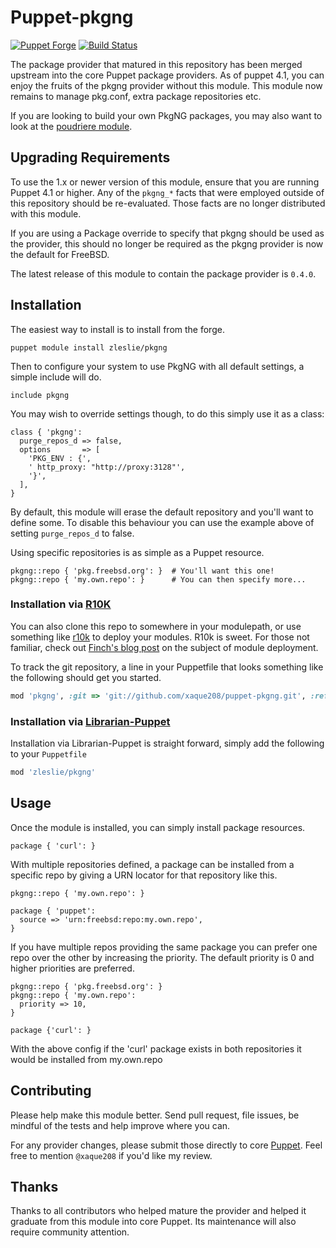 # Puppet-pkgng

[![Puppet Forge](https://img.shields.io/puppetforge/v/zleslie/pkgng.svg)](https://forge.puppet.com/zleslie/pkgng) [![Build Status](https://travis-ci.org/xaque208/puppet-pkgng.svg?branch=master)](https://travis-ci.org/xaque208/puppet-pkgng)

The package provider that matured in this repository has been merged upstream
into the core Puppet package providers.  As of puppet 4.1, you can enjoy the
fruits of the pkgng provider without this module.  This module now remains to
manage pkg.conf, extra package repositories etc.

If you are looking to build your own PkgNG packages, you may also want to look
at the [poudriere module](https://github.com/xaque208/puppet-poudriere).

## Upgrading Requirements

To use the 1.x or newer version of this module, ensure that you are running
Puppet 4.1 or higher.  Any of the `pkgng_*` facts that were employed outside of
this repository should be re-evaluated.  Those facts are no longer distributed
with this module.

If you are using a Package override to specify that pkgng should be used as the
provider,  this should no longer be required as the pkgng provider is now the
default for FreeBSD.

The latest release of this module to contain the package provider is `0.4.0`.

## Installation

The easiest way to install is to install from the forge.

```
puppet module install zleslie/pkgng
```

Then to configure your system to use PkgNG with all default settings, a
simple include will do.

```Puppet
include pkgng
```

You may wish to override settings though, to do this simply use it as a class:

```Puppet
class { 'pkgng':
  purge_repos_d => false,
  options       => [
    'PKG_ENV : {',
    ' http_proxy: "http://proxy:3128"',
    '}',
  ],
}
```

By default, this module will erase the default repository and you'll want to
define some. To disable this behaviour you can use the example above of
setting `purge_repos_d` to false.

Using specific repositories is as simple as a Puppet resource.

```Puppet
pkgng::repo { 'pkg.freebsd.org': }  # You'll want this one!
pkgng::repo { 'my.own.repo': }      # You can then specify more...
```

### Installation via [R10K](https://github.com/adrienthebo/r10k)

You can also clone this repo to somewhere in your modulepath, or use something
like [r10k](https://github.com/adrienthebo/r10k) to deploy your modules.  R10k
is sweet.  For those not familiar, check out [Finch's blog
post](http://somethingsinistral.net/blog/rethinking-puppet-deployment/) on the
subject of module deployment.

To track the git repository, a line in your Puppetfile that looks something
like the following should get you started.

```Ruby
mod 'pkgng', :git => 'git://github.com/xaque208/puppet-pkgng.git', :ref => '1.0.0'
```

### Installation via [Librarian-Puppet](http://librarian-puppet.com/)

Installation via Librarian-Puppet is straight forward, simply add the
following to your `Puppetfile`

```Ruby
mod 'zleslie/pkgng'
```

## Usage

Once the module is installed, you can simply install package resources.

```Puppet
package { 'curl': }
```

With multiple repositories defined, a package can be installed from a specific
repo by giving a URN locator for that repository like this.

```Puppet
pkgng::repo { 'my.own.repo': }

package { 'puppet':
  source => 'urn:freebsd:repo:my.own.repo',
}
```

If you have multiple repos providing the same package you can prefer one repo
over the other by increasing the priority.  The default priority is 0 and
higher priorities are preferred.

```Puppet
pkgng::repo { 'pkg.freebsd.org': }
pkgng::repo { 'my.own.repo':
  priority => 10,
}

package {'curl': }
```

With the above config if the 'curl' package exists in both repositories it
would be installed from my.own.repo

## Contributing

Please help make this module better.  Send pull request, file issues, be
mindful of the tests and help improve where you can.

For any provider changes, please submit those directly to core
[Puppet](https://github.com/puppetlabs/puppet).  Feel free to mention
`@xaque208` if you'd like my review.

## Thanks

Thanks to all contributors who helped mature the provider and helped it
graduate from this module into core Puppet.  Its maintenance will also require
community attention.

